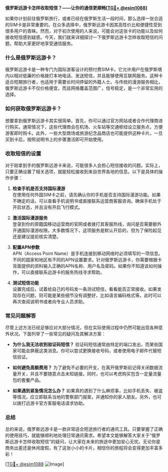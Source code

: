**俄罗斯远游卡怎样收取短信？——让你的通信更顺畅[[TG💪+ @esim1088](https://t.me/s/esim1088)]**

如果你计划前往俄罗斯旅行，或者已经在俄罗斯生活一段时间，那么选择一张合适的SIM卡是非常重要的。在众多选择中，俄罗斯远游卡因其高性价比和便捷性受到很多用户的青睐。然而，对于初次使用的人来说，可能会对这张卡的功能以及如何接收短信感到疑惑。今天，我们就来详细探讨一下俄罗斯远游卡怎样收取短信的问题，帮助大家更好地享受通信服务。

### 什么是俄罗斯远游卡？

俄罗斯远游卡是一种专门为国际游客设计的预付费SIM卡。它允许用户在俄罗斯境内以相对低廉的价格拨打本地电话、发送短信，并且能够使用互联网服务。这种卡适合短期旅行者，也适用于需要长时间停留的外籍人士。与传统的漫游服务相比，俄罗斯远游卡不仅价格便宜，而且网络覆盖范围广，信号稳定，是一个非常实用的选择。

### 如何获取俄罗斯远游卡？

想要拿到俄罗斯远游卡其实很简单。首先，你可以通过官方网站或者合作代理商进行购买。通常情况下，这些代理商会在机场、火车站等交通枢纽设立服务点，方便游客即时购卡。此外，一些大型商场或旅游纪念品商店也可能提供这种卡片。一旦买到卡后，按照说明书上的步骤激活即可开始使用。

### 收取短信的设置

对于刚拿到手的俄罗斯远游卡来说，可能很多人会担心短信接收的问题。实际上，只要正确设置了相关选项，就能轻松接收到来自世界各地的信息。以下是具体的操作步骤：

1. **检查手机是否支持国际漫游**  
   在使用任何外国SIM卡之前，请先确认你的手机是否支持国际漫游功能。如果不确定的话，可以查看手机说明书或直接联系运营商客服咨询。确保手机处于开启状态，并且没有开启飞行模式。

2. **激活国际漫游服务**  
   登录到你的原籍国移动运营商的官网或者拨打其客服热线，询问是否需要额外开通国际漫游权限。大多数情况下，这项服务是默认开启的，但为了保险起见还是建议提前核实清楚。

3. **配置APN参数**  
   APN（Access Point Name）是手机连接到移动网络时必须填写的一项信息。不同的国家和地区有不同的APN设置要求。针对俄罗斯远游卡，你需要根据卡背面提供的资料输入正确的APN名称、用户名及密码。如果你不知道该如何操作，可以直接联系远游卡的服务热线寻求帮助。

4. **测试短信功能**  
   设置完成后，试着给自己的号码发一条测试短信，看看能否正常接收。如果发现存在问题，则可能是某些细节没有调整好，比如语言编码格式等。此时可以再次查阅说明书或者向专业人员求助。

### 常见问题解答

尽管上述方法已经足够应对大部分情况，但在实际使用过程中仍然可能出现各种意外状况。下面列举了一些常见的疑问及其解决方案：

- **为什么我无法收到验证码短信？**
  验证码短信通常由特定的端口发出，而某些国家可能会屏蔽这类消息。你可以尝试更换接收号码，或者使用电子邮件代替短信验证。

- **如何避免高额费用？**
  为了避免不必要的开支，在离开俄罗斯前记得关闭数据流量开关，并且不要随意点击未知链接。同时，也可以考虑购买包含一定量流量包的套餐产品。

- **如果遇到紧急情况怎么办？**
  如果真的遇到了什么麻烦事，比如手机丢失、被盗等情况，应立即联系当地的警察部门报案，并通知你的家人朋友。另外，也可以拨打远游卡官方客服电话请求协助。

### 总结

总的来说，俄罗斯远游卡是一款非常适合短途旅行者的通讯工具。只要掌握了正确的使用技巧，就能够顺利地处理日常通讯需求。希望本文能够解答大家关于“俄罗斯远游卡怎样收取短信”的疑问，让大家在未来的旅途中更加安心无忧。无论你是商务出差还是休闲度假，有了这张小小的卡片，相信你的旅程将会变得更加丰富多彩！

[[TG💪+ @esim1088](https://t.me/s/esim1088) ![Image](https://i.postimg.cc/4NQfJmqS/Snipaste-2025-05-13-00-14-12.png)]